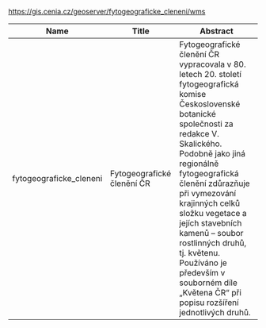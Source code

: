 https://gis.cenia.cz/geoserver/fytogeograficke_cleneni/wms

|Name|Title|Abstract|
|--|--|--|
|fytogeograficke_cleneni|Fytogeografické členění ČR|Fytogeografické členění ČR vypracovala v 80. letech 20. století fytogeografická komise Československé botanické společnosti za redakce V. Skalického. Podobně jako jiná regionálně fytogeografická členění zdůrazňuje při vymezování krajinných celků složku vegetace a jejích stavebních kamenů – soubor rostlinných druhů, tj. květenu. Používáno je především v souborném díle „Květena ČR“ při popisu rozšíření jednotlivých druhů.|
